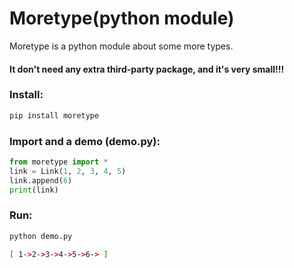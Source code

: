 # Moretype(python module)

Moretype is a python module about some more types.

#### It don't need any extra third-party package, and it's very small!!!

### Install:
```bash
pip install moretype
```
### Import and a demo (demo.py):
```python
from moretype import *
link = Link(1, 2, 3, 4, 5)
link.append(6)
print(link)
```
### Run:
```bash
python demo.py

[ 1->2->3->4->5->6-> ]
```